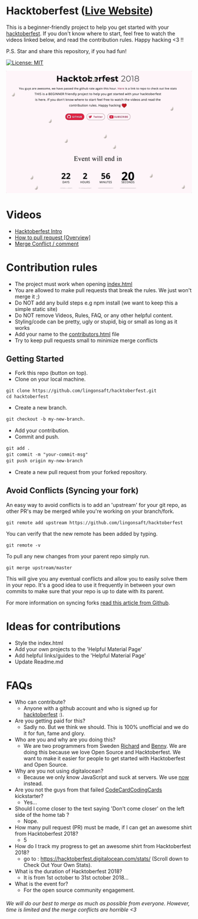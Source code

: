 # Hacktoberfest ([Live Website](https://hacktoberfest.lingonsaft.com/))

This is a beginner-friendly project to help you get started with your
[hacktoberfest](https://hacktoberfest.digitalocean.com/). If you don't
know where to start, feel free to watch the videos linked below, and
read the contribution rules. Happy hacking <3 !!

P.S. Star and share this repository, if you had fun!

[![License: MIT](https://img.shields.io/badge/License-MIT-yellow.svg)](https://opensource.org/licenses/MIT)

![Alt Text](https://raw.githubusercontent.com/lauras5/hacktoberfest/master/images/hacktoberfest2018.gif)


# Videos

- [Hacktoberfest Intro](https://youtu.be/OsAFX_ZbgaE)
- [How to pull request [Overview]](https://youtu.be/DIj2q02gvKs)
- [Merge Conflict / comment](https://youtu.be/zOx5PJTY8CI)


# Contribution rules

- The project must work when opening [index.html](https://github.com/lingonsaft/hacktoberfest/blob/master/index.html)
- You are allowed to make pull requests that break the rules. We just won't merge it ;)
- Do NOT add any build steps e.g npm install (we want to keep this a simple static site)
- Do NOT remove Videos, Rules, FAQ, or any other helpful content.
- Styling/code can be pretty, ugly or stupid, big or small as long as it works
- Add your name to the [contributors.html](https://github.com/lingonsaft/hacktoberfest/blob/master/contributors.html) file 
- Try to keep pull requests small to minimize merge conflicts


## Getting Started

- Fork this repo (button on top).
- Clone on your local machine.

```terminal
git clone https://github.com/lingonsaft/hacktoberfest.git
cd hacktoberfest
```

- Create a new branch.

```markdown
git checkout -b my-new-branch.
```
- Add your contribution.
- Commit and push.

```markdown
git add .
git commit -m "your-commit-msg"
git push origin my-new-branch
```

- Create a new pull request from your forked repository.


## Avoid Conflicts (Syncing your fork)

An easy way to avoid conflicts is to add an 'upstream' for your git repo, as other PR's may be merged while you're working on your branch/fork.   

```terminal
git remote add upstream https://github.com/lingonsaft/hacktoberfest
```

You can verify that the new remote has been added by typing.
```terminal
git remote -v
```

To pull any new changes from your parent repo simply run.
```terminal
git merge upstream/master
```

This will give you any eventual conflicts and allow you to easily solve them in your repo. It's a good idea to use it frequently in between your own commits to make sure that your repo is up to date with its parent.

For more information on syncing forks [read this article from Github](https://help.github.com/articles/syncing-a-fork/).

# Ideas for contributions
- Style the index.html
- Add your own projects to the 'Helpful Material Page'
- Add helpful links/guides to the 'Helpful Material Page'
- Update Readme.md


# FAQs

- Who can contribute?
  - Anyone with a github account and who is signed up for
[hacktoberfest](https://hacktoberfest.digitalocean.com/) :).
- Are you getting paid for this?
  - Sadly no. But we think we should. This is 100% unofficial and we do it for fun, fame and glory.
- Who are you and why are you doing this?
  - We are two programmers from Sweden [Richard](https://github.com/richie-south)
  and [Benny](https://github.com/BennyCarlsson). We are doing this because we love Open
  Source and Hacktoberfest. We want to make it easier for people to get started with Hacktoberfest and Open Source.
- Why are you not using digitalocean?
  - Because we only know JavaScript and suck at servers. We use [now](https://zeit.co/now) instead.
- Are you not the guys from that failed [CodeCardCodingCards](https://www.kickstarter.com/projects/lingonsaft/codecardcodingcards) kickstarter?
  - Yes...
- Should I come closer to the text saying 'Don't come closer' on the left side of the home tab ?
  - Nope.
- How many pull request (PR) must be made, if I can get an awesome shirt from Hacktoberfest 2018?
  - 5
- How do I track my progress to get an awesome shirt from Hacktoberfest 2018?
  - go to : https://hacktoberfest.digitalocean.com/stats/ (Scroll down to Check Out Your Own Stats).
- What is the duration of Hacktoberfest 2018?
  - It is from 1st october to 31st october 2018...
- What is the event for?
  - For the open source community engagement.



###### *We will do our best to merge as much as possible from everyone. However, time is limited and the merge conflicts are horrible <3*
